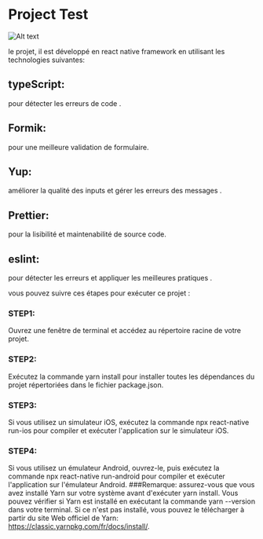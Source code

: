 # Project Test
![Alt text](https://imgtr.ee/i/kMhHz)

le projet, il est développé en react native framework en utilisant les technologies suivantes:
## typeScript:  
pour détecter les erreurs de code .
##  Formik: 
pour une meilleure validation de formulaire. 
##  Yup: 
améliorer la qualité des inputs et gérer les erreurs des messages .
##  Prettier:
pour la lisibilité et maintenabilité de source code.
##  eslint: 
pour détecter les erreurs et appliquer les meilleures pratiques .

vous pouvez suivre ces étapes pour exécuter ce projet :
###  STEP1: 
Ouvrez une fenêtre de terminal et accédez au répertoire racine de votre projet.
###  STEP2: 
Exécutez la commande yarn install pour installer toutes les dépendances du projet répertoriées dans le fichier package.json.
###  STEP3: 
Si vous utilisez un simulateur iOS, exécutez la commande npx react-native run-ios pour compiler et exécuter l'application sur le simulateur iOS.
###  STEP4: 
Si vous utilisez un émulateur Android, ouvrez-le, puis exécutez la commande npx react-native run-android pour compiler et exécuter l'application sur l'émulateur Android.
###Remarque: 
assurez-vous que vous avez installé Yarn sur votre système avant d'exécuter yarn install. Vous pouvez vérifier si Yarn est installé en exécutant la commande yarn --version dans votre terminal. Si ce n'est pas installé, vous pouvez le télécharger à partir du site Web officiel de Yarn: https://classic.yarnpkg.com/fr/docs/install/.
